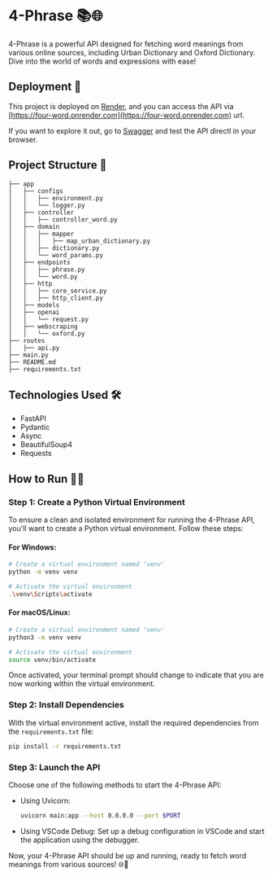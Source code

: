 # 4-Phrase 📚🌐

4-Phrase is a powerful API designed for fetching word meanings from various online sources, including Urban Dictionary and Oxford Dictionary. Dive into the world of words and expressions with ease!

## Deployment 🚀
This project is deployed on [Render](https://render.com/), and you can access the API via [https://four-word.onrender.com](https://four-word.onrender.com) url.

If you want to explore it out, go to [Swagger](https://four-word.onrender.com/docs) and test the API directl in your browser.

## Project Structure 🌳

```
├── app
│   ├── configs
│   │   ├── environment.py
│   │   └── logger.py
│   ├── controller
│   │   ├── controller_word.py
│   ├── domain
│   │   ├── mapper
│   │   │   ├── map_urban_dictionary.py
│   │   ├── dictionary.py
│   │   └── word_params.py
│   ├── endpoints
│   │   ├── phrase.py
│   │   └── word.py
│   ├── http
│   │   ├── core_service.py
│   │   ├── http_client.py
│   ├── models
│   ├── openai
│   │   └── request.py
│   ├── webscraping
│   │   └── oxford.py
├── routes
│   ├── api.py
├── main.py
├── README.md
├── requirements.txt
```

## Technologies Used 🛠️
- FastAPI
- Pydantic
- Async
- BeautifulSoup4
- Requests

## How to Run 🏃‍♂️

### Step 1: Create a Python Virtual Environment

To ensure a clean and isolated environment for running the 4-Phrase API, you'll want to create a Python virtual environment. Follow these steps:

#### For Windows:
```bash
# Create a virtual environment named 'venv'
python -m venv venv

# Activate the virtual environment
.\venv\Scripts\activate
```

#### For macOS/Linux:
```bash
# Create a virtual environment named 'venv'
python3 -m venv venv

# Activate the virtual environment
source venv/bin/activate
```

Once activated, your terminal prompt should change to indicate that you are now working within the virtual environment.

### Step 2: Install Dependencies

With the virtual environment active, install the required dependencies from the `requirements.txt` file:

```bash
pip install -r requirements.txt
```

### Step 3: Launch the API

Choose one of the following methods to start the 4-Phrase API:

- Using Uvicorn:
  ```bash
  uvicorn main:app --host 0.0.0.0 --port $PORT
  ```

- Using VSCode Debug: Set up a debug configuration in VSCode and start the application using the debugger.

Now, your 4-Phrase API should be up and running, ready to fetch word meanings from various sources! 🌐📖